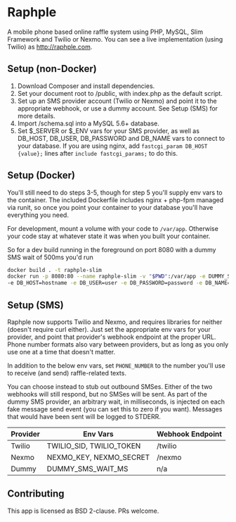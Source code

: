 # Raphple

A mobile phone based online raffle system using PHP, MySQL, Slim Framework and Twilio or Nexmo. You can see a live
implementation (using Twilio) as http://raphple.com.

## Setup (non-Docker)

1. Download Composer and install dependencies.
2. Set your document root to /public, with index.php as the default script.
3. Set up an SMS provider account (Twilio or Nexmo) and point it to the appropriate webhook, or use a dummy account.
See Setup (SMS) for more details.
4. Import /schema.sql into a MySQL 5.6+ database.
5. Set $_SERVER or $_ENV vars for your SMS provider,
as well as DB_HOST, DB_USER, DB_PASSWORD and DB_NAME vars to connect to your database. If you are
using nginx, add `fastcgi_param DB_HOST {value};` lines after `include fastcgi_params;` to do this.

## Setup (Docker)

You'll still need to do steps 3-5, though for step 5 you'll supply env vars to the container. The included Dockerfile
includes nginx + php-fpm managed via runit, so once you point your container to your database you'll have everything
you need.

For development, mount a volume with your code to `/var/app`. Otherwise your code stay at whatever state it was when you
built your container.

So for a dev build running in the foreground on port 8080 with a dummy SMS wait of 500ms you'd run

```bash
docker build . -t raphple-slim
docker run -p 8080:80 --name raphple-slim -v "$PWD":/var/app -e DUMMY_SMS_WAIT_MS=500 \
-e DB_HOST=hostname -e DB_USER=user -e DB_PASSWORD=password -e DB_NAME=db raphple-slim
```

## Setup (SMS)

Raphple now supports Twilio and Nexmo, and requires libraries for neither (doesn't require curl either). Just set the
appropriate env vars for your provider, and point that provider's webhook endpoint at the proper URL. Phone number
formats also vary between providers, but as long as you only use one at a time that doesn't matter.

In addition to the below env vars, set `PHONE_NUMBER` to the number you'll use to receive (and send) raffle-related
texts.

You can choose instead to stub out outbound SMSes. Either of the two webhooks will still respond, but no SMSes will
be sent. As part of the dummy SMS provider, an arbitrary wait, in milliseconds, is injected on each fake message
send event (you can set this to zero if you want). Messages that would have been sent will be logged to STDERR.

| Provider | Env Vars | Webhook Endpoint |
| --- | --- | --- |
| Twilio | TWILIO_SID, TWILIO_TOKEN | /twilio |
| Nexmo | NEXMO_KEY, NEXMO_SECRET | /nexmo |
| Dummy | DUMMY_SMS_WAIT_MS | n/a |

## Contributing

This app is licensed as BSD 2-clause. PRs welcome.
